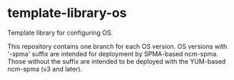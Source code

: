 template-library-os
===================

Template library for configuring OS.

This repository contains one branch for each OS version. OS versions with '-spma' suffix are intended for deployment by
SPMA-based ncm-spma. Those without the suffix are intended to be deployed with the YUM-based ncm-spma (v3 and later).

